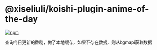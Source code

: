 # @xiseliuli/koishi-plugin-anime-of-the-day

[![npm](https://img.shields.io/npm/v/@xiseliuli/koishi-plugin-anime-of-the-day?style=flat-square)](https://www.npmjs.com/package/@xiseliuli/koishi-plugin-anime-of-the-day)

查询今日更新的番剧，做了本地缓存，如果不存在数据，则从bgmapi获取数据
